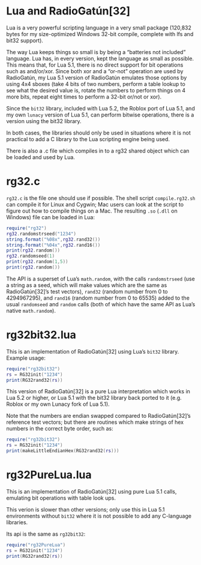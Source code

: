 # Lua and RadioGatún[32]

Lua is a very powerful scripting language in a very small package
(120,832 bytes for my size-optimized Windows 32-bit compile, complete
with lfs and bit32 support).

The way Lua keeps things so small is by being a “batteries not included”
language.  Lua has, in every version, kept the language as small as possible.
This means that, for Lua 5.1, there is no direct support for bit operations
such as and/or/xor.  Since both xor and a “or-not” operation are used
by RadioGatún, my Lua 5.1 version of RadioGatún emulates those options
by using 4x4 sboxes (take 4 bits of two numbers, perform a table lookup
to see what the desired value is, rotate the numbers to perform things
on 4 more bits, repeat eight times to perform a 32-bit or/not or xor).

Since the `bit32` library, included with Lua 5.2, the Roblox port of 
Lua 5.1, and my own `lunacy` version of Lua 5.1, can perform bitwise
operations, there is a version using the bit32 library.

In both cases, the libraries should only be used in situations where
it is not practical to add a C library to the Lua scripting engine
being used.

There is also a .c file which compiles in to a rg32 shared object which
can be loaded and used by Lua.

# rg32.c

`rg32.c` is the file one should use if possible.  The shell script
`compile.rg32.sh` can compile it for Linux and Cygwin; Mac users can 
look at the script to figure out how to compile things on a Mac.  The
resulting `.so` (`.dll` on Windows) file can be loaded in Lua:

```lua
require("rg32")
rg32.randomstrseed("1234")
string.format("%08x",rg32.rand32())
string.format("%04x",rg32.rand16())
print(rg32.random())
rg32.randomseed(1)
print(rg32.random(1,5))
print(rg32.random())
```

The API is a superset of Lua’s `math.random`, with the calls
`randomstrseed` (use a string as a seed, which will make values which are
the same as RadioGatún[32]’s test vectors), `rand32` (random number
from 0 to 4294967295), and `rand16` (random number from 0 to 65535)
added to the usual `randomseed` and `random` calls (both of which have
the same API as Lua’s native `math.random`).

# rg32bit32.lua

This is an implementation of RadioGatún[32] using Lua’s `bit32` library.
Example usage:

```lua
require("rg32bit32")
rs = RG32init("1234")
print(RG32rand32(rs))
```

This version of RadioGatún[32] is a pure Lua interpretation which works
in Lua 5.2 or higher, or Lua 5.1 with the bit32 library back ported to
it (e.g. Roblox or my own Lunacy fork of Lua 5.1).

Note that the numbers are endian swapped compared to RadioGatún[32]’s
reference test vectors; but there are routines which make strings of
hex numbers in the correct byte order, such as:

```lua
require("rg32bit32")
rs = RG32init("1234")
print(makeLittleEndianHex(RG32rand32(rs)))
```

# rg32PureLua.lua

This is an implementation of RadioGatún[32] using pure Lua 5.1 calls,
emulating bit operations with table look ups.

This verion is slower than other versions; only use this in Lua 5.1
environments without `bit32` where it is not possible to add any 
C-language libraries.

Its api is the same as `rg32bit32`:

```lua
require("rg32PureLua")
rs = RG32init("1234")
print(RG32rand32(rs))
```

